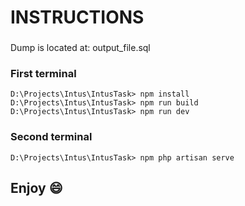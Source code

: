 # INSTRUCTIONS

###
Dump is located at:
output_file.sql

### First terminal
```console
D:\Projects\Intus\IntusTask> npm install       
D:\Projects\Intus\IntusTask> npm run build       
D:\Projects\Intus\IntusTask> npm run dev       
```
### Second terminal
```console
D:\Projects\Intus\IntusTask> npm php artisan serve   
```

## Enjoy :smile: